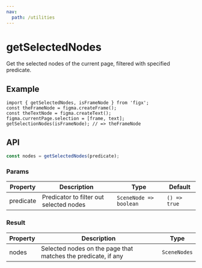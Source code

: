 ```yaml
---
nav:
  path: /utilities
---
```


# getSelectedNodes

Get the selected nodes of the current page, filtered with specified predicate.

## Example

```tsx
import { getSelectedNodes, isFrameNode } from 'figx';
const theFrameNode = figma.createFrame();
const theTextNode = figma.createText();
figma.currentPage.selection = [frame, text];
getSelectionNodes(isFrameNode); // => theFrameNode
```

## API

```ts
const nodes = getSelectedNodes(predicate);
```

### Params

| Property  | Description                             | Type                   | Default      |
| --------- | --------------------------------------- | ---------------------- | ------------ |
| predicate | Predicator to filter out selected nodes | `SceneNode => boolean` | `() => true` |

### Result

| Property | Description                                                   | Type         |
| -------- | ------------------------------------------------------------- | ------------ |
| nodes    | Selected nodes on the page that matches the predicate, if any | `SceneNodes` |
